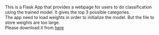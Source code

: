 This is a Flask App that provides a webpage for users to do classification using the trained model. It gives the top 3 possible categories.  
The app need to load weights in order to initialize the model. But the file to store weights are too large.  
Please download it from [here](https://1drv.ms/f/s!AleyRh94gt8Qg2Egpmb_wWidMcT3)
